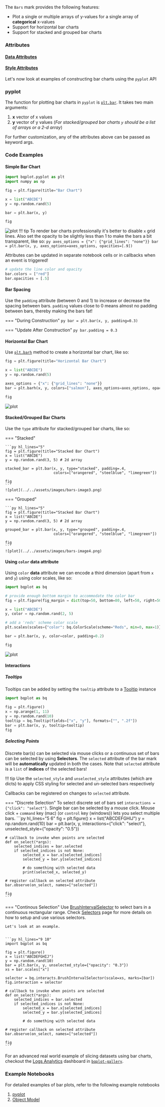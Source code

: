 The `Bars` mark provides the following features:

* Plot a single or multiple arrays of y-values for a single array of __categorical__ x-values
* Support for horizontal bar charts
* Support for stacked and grouped bar charts

### Attributes

#### [Data Attributes](../../api/marks.md#bqplot.marks.Bars--data-attributes)

#### [Style Attributes](../../api/marks.md#bqplot.marks.Bars--style-attributes)


Let's now look at examples of constructing bar charts using the `pyplot` API

### pyplot
The function for plotting bar charts in `pyplot` is [`plt.bar`](../../api/pyplot.md#bqplot.pyplot.bar). It takes two main arguments:

1. __x__ vector of x values
2. __y__ vector of y values (_For stacked/grouped bar charts `y` should be a list of arrays or a 2-d array_)

For further customization, any of the attributes above can be passed as keyword args.

### Code Examples
#### Simple Bar Chart
```py hl_lines="9"
import bqplot.pyplot as plt
import numpy as np

fig = plt.figure(title="Bar Chart")

x = list("ABCDE")
y = np.random.rand(5)

bar = plt.bar(x, y)

fig
```
![plot](../../assets/images/bars-image1.png)
!!! tip
    To render bar charts professionally it's better to disable `x` grid lines. Also set the opacity to be slightly less than 1 to make the bars a bit transparent, like so:
    ```py
    axes_options = {"x": {"grid_lines": "none"}}
    bar = plt.bar(x, y, axes_options=axes_options, opacities=[.9])
    ```


Attributes can be updated in separate notebook cells or in callbacks when an event is triggered!
```py
# update the line color and opacity
bar.colors = ["red"]
bar.opacities = [.5]
```
#### Bar Spacing
Use the `padding` attribute (between 0 and 1) to increase or decrease the spacing between bars. 
`padding` values close to 0 means almost no padding between bars, thereby making the bars fat!

=== "During Construction"
    ```py
    bar = plt.bar(x, y, padding=0.3)
    ```

=== "Update After Construction"
    ```py
    bar.padding = 0.3
    ```

#### Horizontal Bar Chart
Use [`plt.barh`](../../api/pyplot.md#bqplot.pyplot.barh) method to create a horizontal bar chart, like so:

```py hl_lines="7"
fig = plt.figure(title="Horizontal Bar Chart")

x = list("ABCDE")
y = np.random.rand(5)

axes_options = {"x": {"grid_lines": "none"}}
bar = plt.barh(x, y, colors=["salmon"], axes_options=axes_options, opacities=[.9])

fig
```
![plot](../../assets/images/bars-image2.png)

#### Stacked/Grouped Bar Charts
Use the `type` attribute for stacked/grouped bar charts, like so:

=== "Stacked"

    ```py hl_lines="5"
    fig = plt.figure(title="Stacked Bar Chart")
    x = list("ABCDE")
    y = np.random.rand(3, 5) # 2d array

    stacked_bar = plt.bar(x, y, type="stacked", padding=.4,
                          colors=["orangered", "steelblue", "limegreen"])

    fig
    ```
    ![plot](../../assets/images/bars-image3.png)

=== "Grouped"

    ```py hl_lines="5"
    fig = plt.figure(title="Stacked Bar Chart")
    x = list("ABCDE")
    y = np.random.rand(3, 5) # 2d array

    grouped_bar = plt.bar(x, y, type="grouped", padding=.4,
                          colors=["orangered", "steelblue", "limegreen"])

    fig
    ```
    ![plot](../../assets/images/bars-image4.png)


#### Using `color` data attribute
Using `color` __data__ attribute we can encode a third dimension (apart from `x` and `y`) using color scales, like so:

```py hl_lines="3 4 10 12"
import bqplot as bq

# provide enough bottom margin to accommodate the color bar
fig = plt.figure(fig_margin = dict(top=50, bottom=80, left=50, right=50))

x = list("ABCDE")
y, color = np.random.rand(2, 5) 

# add a 'reds' scheme color scale
plt.scales(scales={"color": bq.ColorScale(scheme="Reds", min=0, max=1)})

bar = plt.bar(x, y, color=color, padding=0.2)

fig
```
![plot](../../assets/images/bars-image5.png)

#### Interactions
##### Tooltips
Tooltips can be added by setting the `tooltip` attribute to a [Tooltip](../../api/tooltip.md) instance

```py hl_lines="6 8"
import bqplot as bq

fig = plt.figure()
x = np.arange(1, 11)
y = np.random.rand(10)
tooltip = bq.Tooltip(fields=["x", "y"], formats=["", ".2f"])
bar = plt.bar(x, y, tooltip=tooltip)
fig
```

##### Selecting Points
Discrete bar(s) can be selected via mouse clicks or a continuous set of bars can be selected by using __Selectors__.
The `selected` attribute of the bar mark will be __automatically__ updated in both the cases. Note that `selected` attribute is a `list` of __indices__ of the selected bars!

!!! tip
    Use the `selected_style` and `unselected_style` attributes (which are dicts) to apply CSS styling for selected and un-selected bars respectively

Callbacks can be registered on changes to `selected` attribute.

=== "Discrete Selection"
    To select discrete set of bars set `interactions = {"click": "select"}`. Single bar can be selected by a mouse click. Mouse click + `command` key (mac) (or `control` key (windows)) lets you select multiple bars.
    ```py hl_lines="5 6"
    fig = plt.figure()
    x = list("ABCDEFGHIJ")
    y = np.random.rand(10)
    bar = plt.bar(x, y,
                interactions={"click": "select"},
                unselected_style={"opacity": "0.5"})

    # callback to invoke when points are selected
    def on_select(*args):
        selected_indices = bar.selected
        if selected_indices is not None:
            selected_x = bar.x[selected_indices]
            selected_y = bar.y[selected_indices]

            # do something with selected data
            print(selected_x, selected_y)

    # register callback on selected attribute
    bar.observe(on_select, names=["selected"])

    fig
    ```

=== "Continous Selection"
    Use [BrushIntervalSelector](../../api/interactions.md#bqplot.interacts.BrushIntervalSelector) to select bars in a continuous rectangular range. 
    Check [Selectors](../interactions/selectors.md) page for more details on how to setup and use various selectors.

    Let's look at an example.


    ```py hl_lines="9 10"
    import bqplot as bq

    fig = plt.figure()
    x = list("ABCDEFGHIJ")
    y = np.random.rand(10)
    bar = plt.bar(x, y, unselected_style={"opacity": "0.3"})
    xs = bar.scales["x"]

    selector = bq.interacts.BrushIntervalSelector(scale=xs, marks=[bar])
    fig.interaction = selector

    # callback to invoke when points are selected
    def on_select(*args):
        selected_indices = bar.selected
        if selected_indices is not None:
            selected_x = bar.x[selected_indices]
            selected_y = bar.y[selected_indices]

            # do something with selected data

    # register callback on selected attribute
    bar.observe(on_select, names=["selected"])

    fig
    ```

For an advanced real world example of slicing datasets using bar charts, checkout the [Logs Analytics](https://github.com/bqplot/bqplot-gallery/blob/main/notebooks/logs_analytics/logs_analytics.ipynb) dashboard in [`bqplot-gallery`](https://github.com/bqplot/bqplot-gallery).
### Example Notebooks
For detailed examples of bar plots, refer to the following example notebooks

1. [pyplot](https://github.com/bqplot/bqplot/blob/master/examples/Marks/Pyplot/Bars.ipynb)
2. [Object Model](https://github.com/bqplot/bqplot/blob/master/examples/Marks/Object%20Model/Bars.ipynb)